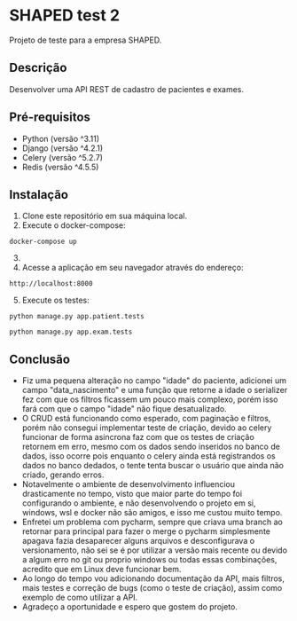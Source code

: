 # SHAPED test 2

Projeto de teste para a empresa SHAPED.

## Descrição

Desenvolver uma API REST de cadastro de pacientes e exames.

## Pré-requisitos

- Python (versão ^3.11)
- Django (versão ^4.2.1)
- Celery (versão ^5.2.7)
- Redis (versão ^4.5.5)

## Instalação

1. Clone este repositório em sua máquina local.
2. Execute o docker-compose:
```shell
docker-compose up
```
3. 
4. Acesse a aplicação em seu navegador através do endereço:
```shell
http://localhost:8000
```
5. Execute os testes:
```shell
python manage.py app.patient.tests
```
```shell
python manage.py app.exam.tests
```
## Conclusão

- Fiz uma pequena alteração no campo "idade" do paciente, adicionei um campo "data_nascimento" e uma função que retorne a idade
o serializer fez com que os filtros ficassem um pouco mais complexo, porém isso fará com que o campo "idade" não fique desatualizado.
- O CRUD está funcionando como esperado, com paginação e filtros, porém não consegui implementar teste de criação,
devido ao celery funcionar de forma asincrona faz com que os testes de criação retornem em erro, mesmo com os dados
sendo inseridos no banco de dados, isso ocorre pois enquanto o celery ainda está registrandos os dados no banco dedados,
o tente tenta buscar o usuário que ainda não criado, gerando erros.
- Notavelmente o ambiente de desenvolvimento influenciou drasticamente no tempo, visto que maior parte do tempo foi configurando
o ambiente, e não desenvolvendo o projeto em si, windows, wsl e docker não são amigos, e isso me custou muito tempo.
- Enfretei um problema com pycharm, sempre que criava uma branch ao retornar para principal para fazer o merge o pycharm simplesmente
apagava fazia desaparecer alguns arquivos e desconfigurava o versionamento, não sei se é por utilizar a versão mais recente
ou devido a algum erro no git ou proprio windows ou todas essas combinações, acredito que em Linux deve funcionar bem.
- Ao longo do tempo vou adicionando documentação da API, mais filtros, mais testes e correção de bugs (como o teste de criação),
assim como exemplo de como utilizar a API.
- Agradeço a oportunidade e espero que gostem do projeto.